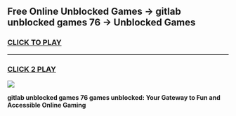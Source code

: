 
## Free Online Unblocked Games → gitlab unblocked games 76 → Unblocked Games
<h3>
<a href="https://premium.freeplayer.one?title=gitlab_unblocked_games_76&ref=21F">CLICK TO PLAY</a></h3>
<hr>

<h3>
<a href="https://premium.freeplayer.one?title=gitlab_unblocked_games_76&ref=21F">CLICK 2 PLAY</a>
  
</h3>

<a href="https://premium.freeplayer.one?title=gitlab_unblocked_games_76&ref=21F/"><img src="https://clearcache.store/games.png"></a>


**gitlab unblocked games 76 games unblocked: Your Gateway to Fun and Accessible Online Gaming**
